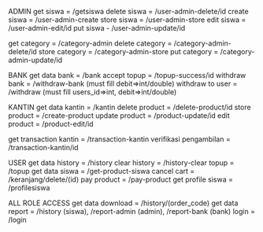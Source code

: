 ADMIN
get siswa = /getsiswa
delete siswa = /user-admin-delete/id
create siswa = /user-admin-create
store siswa = /user-admin-store
edit siswa = /user-admin-edit/id
put siswa - /user-admin-update/id

get category = /category-admin
delete category = /category-admin-delete/id
store category = /category-admin-store
put category = /category-admin-update/id

BANK
get data bank = /bank
accept topup = /topup-success/id
withdraw bank = /withdraw-bank (must fill debit=>int/double)
withdraw to user = /withdraw (must fill users_id=>int, debit=>int/double)

KANTIN
get data kantin = /kantin
delete product = /delete-product/id
store product = /create-product
update product = /product-update/id
edit product = /product-edit/id

get transaction kantin = /transaction-kantin
verifikasi pengambilan = /transaction-kantin/id

USER
get data history = /history
clear history = /history-clear
topup = /topup
get data siswa = /get-product-siswa
cancel cart = /keranjang/delete/(id)
pay product = /pay-product
get profile siswa = /profilesiswa

ALL ROLE ACCESS
get data download = /history/(order_code)
get data report = /history (siswa), /report-admin (admin), /report-bank (bank)
login = /login


